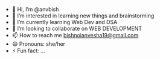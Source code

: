 - 👋 Hi, I’m @anvbish
- 👀 I’m interested in learning new things and brainstorming
- 🌱 I’m currently learning Web Dev and DSA
- 💞️ I’m looking to collaborate on WEB DEVELOPMENT
- 📫 How to reach me bishnoianvesha19@gmail.com
- 😄 Pronouns: she/her
- ⚡ Fun fact: ...

<!---
anvbish/anvbish is a ✨ special ✨ repository because its `README.md` (this file) appears on your GitHub profile.
You can click the Preview link to take a look at your changes.
--->
